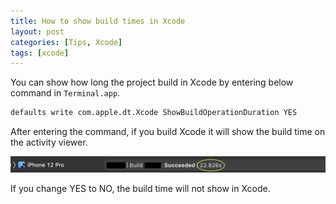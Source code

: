 ```yaml
---
title: How to show build times in Xcode
layout: post
categories: [Tips, Xcode]
tags: [xcode]
---
```


You can show how long the project build in Xcode by entering below command in ```Terminal.app```.

```zsh
defaults write com.apple.dt.Xcode ShowBuildOperationDuration YES
```

After entering the command, if you build Xcode it will show the build time on the activity viewer.

![The build time will show on activity viewer](/assets/img/2021/01/17/image1.png)

If you change YES to NO, the build time will not show in Xcode.

